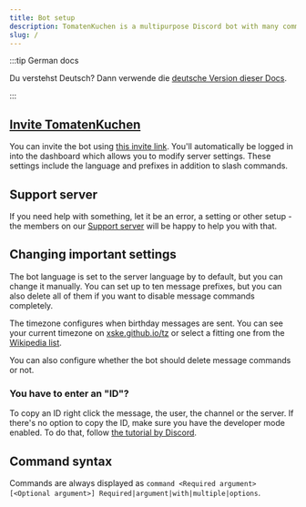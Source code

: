 ```yaml
---
title: Bot setup
description: TomatenKuchen is a multipurpose Discord bot with many common and innovative features for your server. This doc helps you with the general setup of the bot.
slug: /
---
```


:::tip German docs

Du verstehst Deutsch? Dann verwende die [deutsche Version dieser Docs](https://docs.tomatenkuchen.com/de/).

:::

## [Invite TomatenKuchen](https://tomatenkuchen.com/invite)

You can invite the bot using [this invite link](https://tomatenkuchen.com/invite). You'll automatically be logged in into the dashboard which allows you to modify server settings. These settings include the language and prefixes in addition to slash commands.

## Support server

If you need help with something, let it be an error, a setting or other setup - the members on our [Support server](https://tomatenkuchen.com/discord) will be happy to help you with that.

## Changing important settings

The bot language is set to the server language by to default, but you can change it manually. You can set up to ten message prefixes, but you can also delete all of them if you want to disable message commands completely.

The timezone configures when birthday messages are sent. You can see your current timezone on [xske.github.io/tz](https://xske.github.io/tz) or select a fitting one from the [Wikipedia list](https://en.wikipedia.org/wiki/List_of_tz_database_time_zones).

You can also configure whether the bot should delete message commands or not.

### You have to enter an "ID"?

To copy an ID right click the message, the user, the channel or the server. If there's no option to copy the ID, make sure you have the developer mode enabled. To do that, follow [the tutorial by Discord](https://support.discord.com/hc/en-us/articles/206346498-Where-can-I-find-my-User-Server-Message-ID-).

## Command syntax

Commands are always displayed as `command <Required argument> [<Optional argument>] Required|argument|with|multiple|options`.
